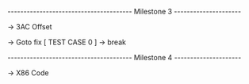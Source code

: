 --------------------------------------- Milestone 3 ---------------------

<!-- -> Final -->
<!-- -> Type casting fix ( boolean ) -->
<!-- -> Local Variable Scope Redeclaration -->
<!-- -> PushParam and PopParams -->
-> 3AC Offset
<!-- -> Stack Pointer Manipulation -->
<!-- -> No heap, only stack -->
<!-- -> Return Address -->
-> Goto fix [ TEST CASE 0 ]
-> break
<!-- -> Constructor type checking -->
<!-- -> continue -->
--------------------------------------- Milestone 4 ---------------------

-> X86 Code